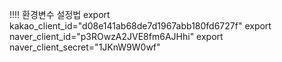 !!!!
환경변수 설정법
export kakao_client_id="d08e141ab68de7d1967abb180fd6727f"
export naver_client_id="p3ROwzA2JVE8fm6AJHhi"
export naver_client_secret="1JKnW9W0wf"
